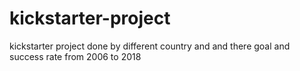 # kickstarter-project
kickstarter project done by different country and and there goal and success rate from 2006 to 2018
